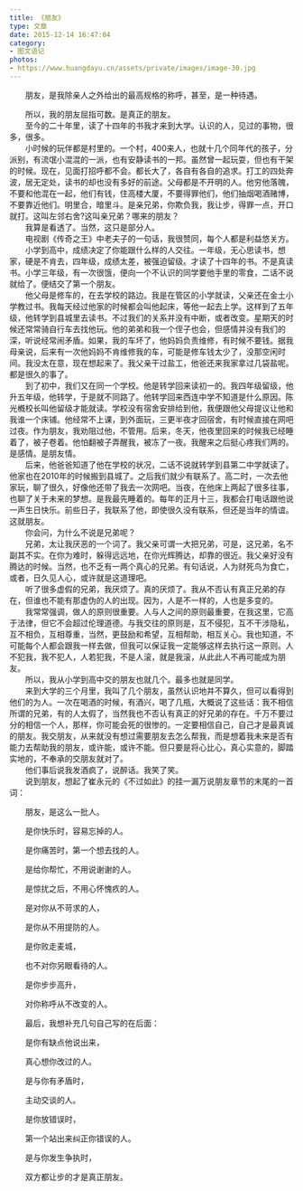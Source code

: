 ```yaml
---
title: 《朋友》
type: 文章
date: 2015-12-14 16:47:04
category: 
- 图文语记
photos:
- https://www.huangdayu.cn/assets/private/images/image-30.jpg
---
```


&emsp;&emsp;朋友，是我除亲人之外给出的最高规格的称呼，甚至，是一种待遇。

<!-- more -->
  
&emsp;&emsp;所以，我的朋友屈指可数。是真正的朋友。  
&emsp;&emsp;至今的二十年里，读了十四年的书我才来到大学。认识的人，见过的事物，很多，很多。  
&emsp;&emsp;小时候的玩伴都是村里的。一个村，400来人，也就十几个同年代的孩子，分派别，有流氓小混混的一派，也有安静读书的一邦。虽然曾一起玩耍，但也有干架的时候。现在，见面打招呼都不会。都长大了，各自有各自的追求。打工的四处奔波，居无定处，读书的却也没有多好的前途。父母都是不开明的人。他穷他落魄，不要和他混在一起，他们有钱，住高楼大厦，不要得罪他们，他们抽烟喝酒赌博，不要靠近他们。明里合，暗里斗。是亲兄弟，你欺负我，我让步，得罪一点，开口就打。这叫左邻右舍?这叫亲兄弟？哪来的朋友？  
&emsp;&emsp;我算是看透了。当然，这只是部分人。  
&emsp;&emsp;电视剧《传奇之王》中老夫子的一句话，我很赞同，每个人都是利益悠关方。  
&emsp;&emsp;小学到高中，成绩决定了你能跟什么样的人交往。一年级，无心思读书，想家，硬是不肯去，四年级，成绩太差，被强迫留级。才读了十四年的书。不是真读书。小学三年级，有一次很饿，便向一个不认识的同学要他手里的零食，二话不说就给了。便结交了第一个朋友。  
&emsp;&emsp;他父母是修车的，在去学校的路边。我是在管区的小学就读，父亲还在金土小学教过书。我每天经过他家的时候都会叫他起床，等他一起去上学。这样到了五年级，他转学到县城里去读书。不过我们的关系并没有中断，或者改变。星期天的时候还常常骑自行车去找他玩。他的弟弟和我一个侄子也会，但感情并没有我们的深，听说经常闹矛盾。如果，我的车坏了，他妈妈负责维修，有时候不要钱。据我母亲说，后来有一次他妈妈不肯维修我的车，可能是修车钱太少了，没那空闲时间。我没太在意，现在想起来了。我父亲干过盐工，他爸还来我家拿过几袋盐呢。都是很久的事了。  
&emsp;&emsp;到了初中，我们又在同一个学校。他是转学回来读初一的。我四年级留级，他升五年级，他转学，于是就不同路了。他转学回来西连中学不知道是什么原因。陈光槪校长叫他留级才能就读。学校没有宿舍安排给到他，我便跟他父母提议让他和我谁一个床铺。他经常不上课，到外面玩，三更半夜才回宿舍，有时候直接在网吧过夜。作为朋友，我劝阻过他，不管用。后来，冬天，他夜里回来的时候我已经睡着了，被子卷着。他怕翻被子弄醒我，被冻了一夜。我醒来之后挺心疼我们两的。是感情。是朋友情。  
&emsp;&emsp;后来，他爸爸知道了他在学校的状况，二话不说就转学到县第二中学就读了。他家也在2010年的时候搬到县城了。之后我们就少有联系了。高二时，一次去他家玩，聊了很久，好像他还带了我去一次网吧。当夜，在他床上两起了很多往事，也聊了关于未来的梦想。是我最先睡着的。每年的正月十三，我都会打电话跟他说一声生日快乐。前些日子，我联系了他，即使很久没有联系，但还是当年的情谊。这就朋友。  
&emsp;&emsp;你会问，为什么不说是兄弟呢？  
&emsp;&emsp;兄弟，太让我厌恶的一个词了。我父亲可谓一大把兄弟，可是，这兄弟，名不副其不实。在你为难时，躲得远远地，在你光辉腾达，却靠的很近。我父亲好没有腾达的时候。当然，也不乏有一两个真心的兄弟。有句话说，人为财死鸟为食亡，或者，日久见人心，或许就是这道理吧。  
&emsp;&emsp;听了很多虚假的兄弟，我厌烦了。真的厌烦了。我从不否认有真正兄弟的存在，但谁也不能有那虚伪的人的出现。因为，人是不一样的，人也是多变的。  
&emsp;&emsp;我常常强调，做人的原则很重要。人与人之间的原则最重要，在我这里，它高于法律，但它不会超过伦理道德。与我交往的原则是，互不侵犯，互不干涉隐私，互不相负，互相尊重，当然，更鼓励和希望，互相帮助，相互关心。我也知道，不可能每个人都会跟我一样去做，但我可以保证我一定能够这样去执行这一原则。人不犯我，我不犯人，人若犯我，不是人滚，就是我滚，从此此人不再可能成为朋友。  
&emsp;&emsp;所以，我从小学到高中交的朋友也就几个。最多也就是同学。  
&emsp;&emsp;来到大学的三个月里，我叫了几个朋友，虽然认识地并不算久，但可以看得到他们的为人。一次在喝酒的时候，有酒兴，喝了几瓶，大概说了这些话：我不相信所谓的兄弟，有的人太假了，当然我也不否认有真正的好兄弟的存在。千万不要过分的相信一个人，那样，你可能会死的很惨的。一定要相信自己，自己才是最真诚的朋友。我交朋友，从来就没有想过需要朋友去怎么帮我，而是想着我未来是否有能力去帮助我的朋友，或许能，或许不能。但只要是将心比心，真心实意的，脚踏实地的，不奉承的交朋友就对了。  
&emsp;&emsp;他们事后说我发酒疯了，说醉话。我笑了笑。  
&emsp;&emsp;说到朋友，想起了崔永元的《不过如此》的挂一漏万说朋友章节的末尾的一首词：  

&emsp;&emsp;朋友，是这么一批人。  

&emsp;&emsp;是你快乐时，容易忘掉的人。  

&emsp;&emsp;是你痛苦时，第一个想去找的人。  

&emsp;&emsp;是给你帮忙，不用说谢谢的人。  

&emsp;&emsp;是惊扰之后，不用心怀愧疚的人。  

&emsp;&emsp;是对你从不苛求的人，  

&emsp;&emsp;是你从不用提防的人。  

&emsp;&emsp;是你败走麦城，  

&emsp;&emsp;也不对你另眼看待的人。  

&emsp;&emsp;是你步步高升，  

&emsp;&emsp;对你称呼从不改变的人。  

&emsp;&emsp;最后，我想补充几句自己写的在后面：  

&emsp;&emsp;是你有缺点他说出来，  

&emsp;&emsp;真心想你改过的人。  

&emsp;&emsp;是与你有矛盾时，  

&emsp;&emsp;主动交谈的人。  

&emsp;&emsp;是你放错误时，  

&emsp;&emsp;第一个站出来纠正你错误的人。  

&emsp;&emsp;是与你发生争执时，  

&emsp;&emsp;双方都让步的才是真正朋友。  